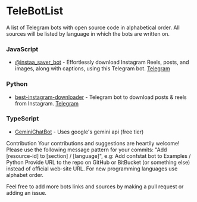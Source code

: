 # TeleBotList

A list of Telegram bots with open source code in alphabetical order. All sources will be listed by language in which the bots are written on.

### JavaScript

- [@instaa_saver_bot](https://github.com/akashvaghela09/insta-saver-bot) - Effortlessly download Instagram Reels, posts, and images, along with captions, using this Telegram bot. [Telegram](https://t.me/instaa_saver_bot)

### Python

- [best-instagram-downloader](https://github.com/arashnm80/best-instagram-downloader) - Telegram bot to download posts & reels from Instagram. [Telegram](https://t.me/Best_Instagram_Downloader_Bot)

### TypeScript

- [GeminiChatBot](https://github.com/xditya/GeminiChatBot) - Uses google's gemini api (free tier)

Contribution
Your contributions and suggestions are heartily welcome!
Please use the following message pattern for your commits: "Add [resource-id] to [section] / [language]", e.g: Add confstat bot to Examples / Python
Provide URL to the repo on GitHub or BitBucket (or something else) instead of official web-site URL.
For new programming languages use alphabet order.

Feel free to add more bots links and sources by making a pull request or adding an issue.